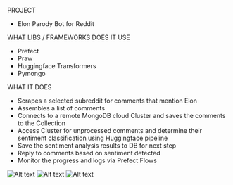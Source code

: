 PROJECT 

- Elon Parody Bot for Reddit 

WHAT LIBS / FRAMEWORKS DOES IT USE 
- Prefect
- Praw
- Huggingface Transformers
- Pymongo 

WHAT IT DOES 
- Scrapes a selected subreddit for comments that mention Elon 
- Assembles a list of comments 
- Connects to a remote MongoDB cloud Cluster and saves the comments to the Collection 
- Access Cluster for unprocessed comments and determine their sentiment classification using Huggingface pipeline
- Save the sentiment analysis results to DB for next step  
- Reply to comments based on sentiment detected 
- Monitor the progress and logs via Prefect Flows 

![Alt text]('/ReadmeSS/DBSS-1.png')
![Alt text]('/ReadmeSS/DBSS-2.png')
![Alt text]('/ReadmeSS/PrefectShot.png') 